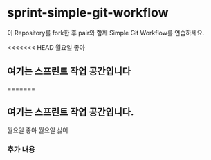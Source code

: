 # sprint-simple-git-workflow

이 Repository를 fork한 후 pair와 함께 Simple Git Workflow를 연습하세요.

<<<<<<< HEAD
월요일 좋아

## 여기는 스프린트 작업 공간입니다
=======
## 여기는 스프린트 작업 공간입니다.

월요일 좋아
월요일 싫어

### 추가 내용
